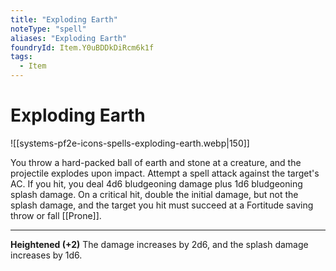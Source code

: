 ```yaml
---
title: "Exploding Earth"
noteType: "spell"
aliases: "Exploding Earth"
foundryId: Item.Y0uBDDkDiRcm6k1f
tags:
  - Item
---
```


# Exploding Earth
![[systems-pf2e-icons-spells-exploding-earth.webp|150]]

You throw a hard-packed ball of earth and stone at a creature, and the projectile explodes upon impact. Attempt a spell attack against the target's AC. If you hit, you deal 4d6 bludgeoning damage plus 1d6 bludgeoning splash damage. On a critical hit, double the initial damage, but not the splash damage, and the target you hit must succeed at a Fortitude saving throw or fall [[Prone]].

* * *

**Heightened (+2)** The damage increases by 2d6, and the splash damage increases by 1d6.
